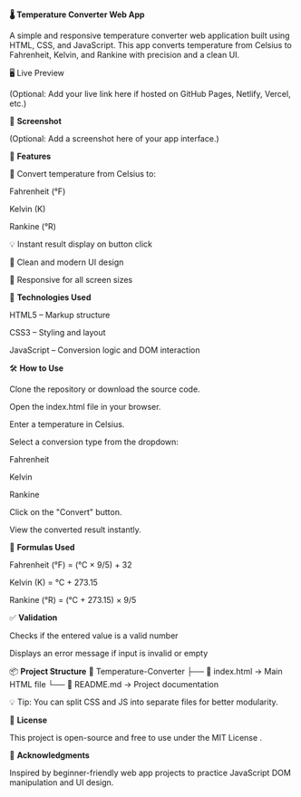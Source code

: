 **🌡️ Temperature Converter Web App**

A simple and responsive temperature converter web application built using HTML, CSS, and JavaScript. This app converts temperature from Celsius to Fahrenheit, Kelvin, and Rankine with precision and a clean UI.

🖥️ Live Preview

(Optional: Add your live link here if hosted on GitHub Pages, Netlify, Vercel, etc.)

📸 **Screenshot**

(Optional: Add a screenshot here of your app interface.)

📁 **Features**

🔄 Convert temperature from Celsius to:

Fahrenheit (°F)

Kelvin (K)

Rankine (°R)

💡 Instant result display on button click

🎨 Clean and modern UI design

📱 Responsive for all screen sizes

🚀 **Technologies Used**

HTML5 – Markup structure

CSS3 – Styling and layout

JavaScript – Conversion logic and DOM interaction

🛠️ **How to Use**

Clone the repository or download the source code.

Open the index.html file in your browser.

Enter a temperature in Celsius.

Select a conversion type from the dropdown:

Fahrenheit

Kelvin

Rankine

Click on the "Convert" button.

View the converted result instantly.

🔢 **Formulas Used**

Fahrenheit (°F) = (°C × 9/5) + 32

Kelvin (K) = °C + 273.15

Rankine (°R) = (°C + 273.15) × 9/5

✅ **Validation**

Checks if the entered value is a valid number

Displays an error message if input is invalid or empty

📦 **Project Structure**
📁 Temperature-Converter
├── 📄 index.html     → Main HTML file
└── 📄 README.md      → Project documentation


💡 Tip: You can split CSS and JS into separate files for better modularity.

📄 **License**

This project is open-source and free to use under the MIT License
.

🙌 **Acknowledgments**

Inspired by beginner-friendly web app projects to practice JavaScript DOM manipulation and UI design.
